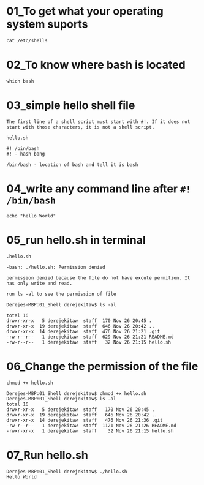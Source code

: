 # 01_To get what your operating system suports

    cat /etc/shells

# 02_To know where bash is located

    which bash

# 03_simple hello shell file

    The first line of a shell script must start with #!. If it does not start with those characters, it is not a shell script.

    hello.sh

    #! /bin/bash
    #! - hash bang

    /bin/bash - location of bash and tell it is bash

# 04_write any command line after `#! /bin/bash`

    echo "hello World"

# 05_run hello.sh in terminal

    .hello.sh

    -bash: ./hello.sh: Permission denied

    permission denied because the file do not have excute permition. It has only write and read.

    run ls -al to see the permission of file

    Derejes-MBP:01_Shell derejekitaw$ ls -al

    total 16
    drwxr-xr-x   5 derejekitaw  staff  170 Nov 26 20:45 .
    drwxr-xr-x  19 derejekitaw  staff  646 Nov 26 20:42 ..
    drwxr-xr-x  14 derejekitaw  staff  476 Nov 26 21:21 .git
    -rw-r--r--   1 derejekitaw  staff  629 Nov 26 21:21 README.md
    -rw-r--r--   1 derejekitaw  staff   32 Nov 26 21:15 hello.sh

# 06_Change the permission of the file

    chmod +x hello.sh

    Derejes-MBP:01_Shell derejekitaw$ chmod +x hello.sh
    Derejes-MBP:01_Shell derejekitaw$ ls -al
    total 16
    drwxr-xr-x   5 derejekitaw  staff   170 Nov 26 20:45 .
    drwxr-xr-x  19 derejekitaw  staff   646 Nov 26 20:42 ..
    drwxr-xr-x  14 derejekitaw  staff   476 Nov 26 21:36 .git
    -rw-r--r--   1 derejekitaw  staff  1121 Nov 26 21:26 README.md
    -rwxr-xr-x   1 derejekitaw  staff    32 Nov 26 21:15 hello.sh

# 07_Run hello.sh

    Derejes-MBP:01_Shell derejekitaw$ ./hello.sh
    Hello World